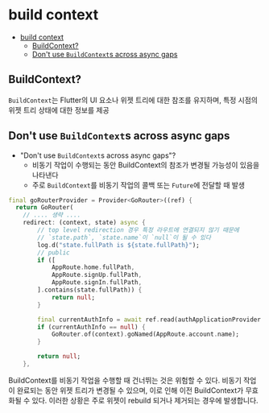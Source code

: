 # build context

- [build context](#build-context)
    - [BuildContext?](#buildcontext)
    - [Don't use `BuildContext`s across async gaps](#dont-use-buildcontexts-across-async-gaps)

## BuildContext?

`BuildContext`는 Flutter의 UI 요소나 위젯 트리에 대한 참조를 유지하며, 특정 시점의 위젯 트리 상태에 대한 정보를 제공

## Don't use `BuildContext`s across async gaps

- "Don't use `BuildContext`s across async gaps"?
    - 비동기 작업이 수행되는 동안 BuildContext의 참조가 변경될 가능성이 있음을 나타낸다
    - 주로 `BuildContext`를 비동기 작업의 콜백 또는 `Future`에 전달할 때 발생

```dart
final goRouterProvider = Provider<GoRouter>((ref) {
  return GoRouter(
    // .... 생략 ....
    redirect: (context, state) async {
        // top level redirection 경우 특정 라우트에 연결되지 않기 때문에
        // `state.path`, `state.name`이 `null`이 될 수 있다
        log.d("state.fullPath is ${state.fullPath}");
        // public
        if ([
            AppRoute.home.fullPath,
            AppRoute.signUp.fullPath,
            AppRoute.signIn.fullPath,
        ].contains(state.fullPath)) {
            return null;
        }

        final currentAuthInfo = await ref.read(authApplicationProvider.notifier).getCurrentAuthInfo();
        if (currentAuthInfo == null) {
            GoRouter.of(context).goNamed(AppRoute.account.name);
        }

        return null;
    },
```

BuildContext를 비동기 작업을 수행할 때 건너뛰는 것은 위험할 수 있다.
비동기 작업이 완료되는 동안 위젯 트리가 변경될 수 있으며, 이로 인해 이전 BuildContext가 무효화될 수 있다.
이러한 상황은 주로 위젯이 rebuild 되거나 제거되는 경우에 발생합니다.
